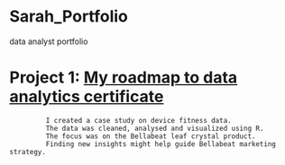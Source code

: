 # Sarah_Portfolio
data analyst portfolio

# Project 1: [My roadmap to data analytics certificate](https://github.com/sk97ap/Sarah/blob/main/dailyactivity.utf8.pdf)
             I created a case study on device fitness data.
             The data was cleaned, analysed and visualized using R. 
             The focus was on the Bellabeat leaf crystal product. 
             Finding new insights might help guide Bellabeat marketing strategy. 
